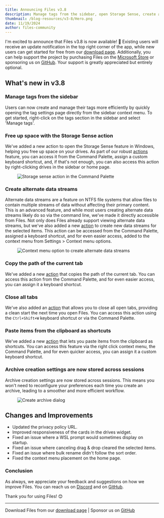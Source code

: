 ```yaml
---
title: Announcing Files v3.8
description: Manage tags from the sidebar, open Storage Sense, create alternate data streams, paste as shortcuts, and remember archive settings across sessions..
thumbnail: /blog-resources/v3-8/Hero.png
date: 11/19/2024
author: files-community
---
```


I'm excited to announce that Files v3.8 is now available! 🎉 Existing users will receive an update notification in the top right corner of the app, while new users can get started for free from our [download page](/download/). Additionally, you can help support the project by purchasing Files on the [Microsoft Store](ms-windows-store://pdp/?ProductId=9nghp3dx8hdx&cid=FilesWebsite) or sponsoring us on [GitHub](https://github.com/sponsors/yaira2). Your support is greatly appreciated but entirely optional.

## What's new in v3.8

### Manage tags from the sidebar

Users can now create and manage their tags more efficiently by quickly opening the tag settings page directly from the sidebar context menu. To get started, right-click on the tags section in the sidebar and select 'Manage tags'.

### Free up space with the Storage Sense action

We've added a new action to open the Storage Sense feature in Windows, helping you free up space on your drives. As part of our robust [actions](/docs/customize-settings/actions/) feature, you can access it from the Command Palette, assign a custom keyboard shortcut, and, if that's not enough, you can also access this action by right-clicking drives in the sidebar or home page.

<figure>
    <img src="/blog-resources/v3-8/StorageSense.png" alt="Storage sense action in the Command Palette" />
</figure>

### Create alternate data streams

Alternate data streams are a feature on NTFS file systems that allow files to contain multiple streams of data without affecting their primary content. This is an advanced feature, and while most users creating alternate data streams likely do so via the command line, we've made it directly accessible from Files. Not only does Files already support viewing alternate data streams, but we've also added a new [action](/docs/customize-settings/actions/) to create new data streams for the selected items. This action can be accessed from the Command Palette, assigned a keyboard shortcut, and for even easier access, added to the context menu from Settings > Context menu options.

<figure>
    <img src="/blog-resources/v3-8/DataStreams.png" alt="Context menu option to create alternate data streams" />
</figure>

### Copy the path of the current tab

We've added a new [action](/docs/customize-settings/actions/) that copies the path of the current tab. You can access this action from the Command Palette, and for even easier access, you can assign it a keyboard shortcut.

### Close all tabs

We've also added an [action](/docs/customize-settings/actions/) that allows you to close all open tabs, providing a clean start the next time you open Files. You can access this action using the `Ctrl+Shift+W` keyboard shortcut or via the Command Palette.

### Paste items from the clipboard as shortcuts

We've added a new [action](/docs/customize-settings/actions/) that lets you paste items from the clipboard as shortcuts. You can access this feature via the right click context menu, the Command Palette, and for even quicker access, you can assign it a custom keyboard shortcut.

### Archive creation settings are now stored across sessions

Archive creation settings are now stored across sessions. This means you won't need to reconfigure your preferences each time you create an archive, leading to a smoother and more efficient workflow.

<figure>
    <img src="/blog-resources/v3-8/ArchiveSettings.png" alt="Create archive dialog" />
</figure>

## Changes and Improvements

- Updated the privacy policy URL.
- Improved responsiveness of the cards in the drives widget.
- Fixed an issue where a WSL prompt would sometimes display on startup.
- Fixed an issue where canceling drag & drop cleared the selected items.
- Fixed an issue where bulk rename didn't follow the sort order.
- Fixed the context menu placement on the home page.

### Conclusion

As always, we appreciate your feedback and suggestions on how we improve Files. You can reach us on [Discord](https://discord.gg/files) and on [GitHub](https://github.com/files-community/Files/).

Thank you for using Files! 😊

---

Download Files from our [download page](/download/) | Sponsor us on [GitHub](https://github.com/sponsors/yaira2/)